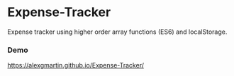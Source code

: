 # Expense-Tracker
Expense tracker using higher order array functions (ES6) and localStorage.

### Demo
https://alexgmartin.github.io/Expense-Tracker/
